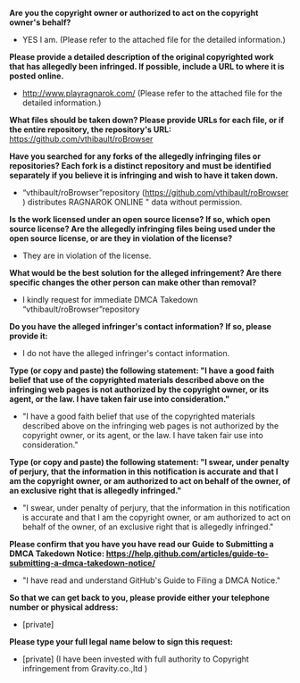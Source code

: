 **Are you the copyright owner or authorized to act on the copyright owner's behalf?**  
-	YES I am. (Please refer to the attached file for the detailed information.)

**Please provide a detailed description of the original copyrighted work that has allegedly been infringed. If possible, include a URL to where it is posted online.**  
-	http://www.playragnarok.com/ (Please refer to the attached file for the detailed information.)

**What files should be taken down? Please provide URLs for each file, or if the entire repository, the repository's URL:**  
https://github.com/vthibault/roBrowser

**Have you searched for any forks of the allegedly infringing files or repositories? Each fork is a distinct repository and must be identified separately if you believe it is infringing and wish to have it taken down.**  
-	“vthibault/roBrowser”repository (https://github.com/vthibault/roBrowser ) distributes RAGNAROK ONLINE " data without permission.

**Is the work licensed under an open source license? If so, which open source license? Are the allegedly infringing files being used under the open source license, or are they in violation of the license?**  
-	They are in violation of the license.

**What would be the best solution for the alleged infringement? Are there specific changes the other person can make other than removal?**  
-	I kindly request for immediate DMCA Takedown “vthibault/roBrowser”repository

**Do you have the alleged infringer's contact information? If so, please provide it:**  
-	I do not have the alleged infringer's contact information.

**Type (or copy and paste) the following statement: "I have a good faith belief that use of the copyrighted materials described above on the infringing web pages is not authorized by the copyright owner, or its agent, or the law. I have taken fair use into consideration."**  
-	"I have a good faith belief that use of the copyrighted materials described above on the infringing web pages is not authorized by the copyright owner, or its agent, or the law. I have taken fair use into consideration."

**Type (or copy and paste) the following statement: "I swear, under penalty of perjury, that the information in this notification is accurate and that I am the copyright owner, or am authorized to act on behalf of the owner, of an exclusive right that is allegedly infringed."**  
-	"I swear, under penalty of perjury, that the information in this notification is accurate and that I am the copyright owner, or am authorized to act on behalf of the owner, of an exclusive right that is allegedly infringed."

**Please confirm that you have you have read our Guide to Submitting a DMCA Takedown Notice: https://help.github.com/articles/guide-to-submitting-a-dmca-takedown-notice/**  
-	"I have read and understand GitHub's Guide to Filing a DMCA Notice."

**So that we can get back to you, please provide either your telephone number or physical address:**  
-	[private]

**Please type your full legal name below to sign this request:**  
-	[private] (I have been invested with full authority to Copyright infringement from Gravity.co.,ltd )
